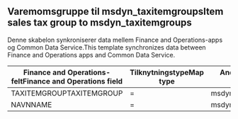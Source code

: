 ## <a name="item-sales-tax-group-to-msdyn_taxitemgroups"></a><span data-ttu-id="cc810-101">Varemomsgruppe til msdyn_taxitemgroups</span><span class="sxs-lookup"><span data-stu-id="cc810-101">Item sales tax group to msdyn_taxitemgroups</span></span>

<span data-ttu-id="cc810-102">Denne skabelon synkroniserer data mellem Finance and Operations-apps og Common Data Service.</span><span class="sxs-lookup"><span data-stu-id="cc810-102">This template synchronizes data between Finance and Operations apps and Common Data Service.</span></span>

<span data-ttu-id="cc810-103">Finance and Operations-felt</span><span class="sxs-lookup"><span data-stu-id="cc810-103">Finance and Operations field</span></span> | <span data-ttu-id="cc810-104">Tilknytningstype</span><span class="sxs-lookup"><span data-stu-id="cc810-104">Map type</span></span> | <span data-ttu-id="cc810-105">Andet Dynamics 365-felt</span><span class="sxs-lookup"><span data-stu-id="cc810-105">Other Dynamics 365 field</span></span> | <span data-ttu-id="cc810-106">Standardværdi</span><span class="sxs-lookup"><span data-stu-id="cc810-106">Default value</span></span>
---|---|---|---
<span data-ttu-id="cc810-107">TAXITEMGROUP</span><span class="sxs-lookup"><span data-stu-id="cc810-107">TAXITEMGROUP</span></span> | = | <span data-ttu-id="cc810-108">msdyn_name</span><span class="sxs-lookup"><span data-stu-id="cc810-108">msdyn_name</span></span> | 
<span data-ttu-id="cc810-109">NAVN</span><span class="sxs-lookup"><span data-stu-id="cc810-109">NAME</span></span> | = | <span data-ttu-id="cc810-110">msdyn_description</span><span class="sxs-lookup"><span data-stu-id="cc810-110">msdyn_description</span></span> | 
